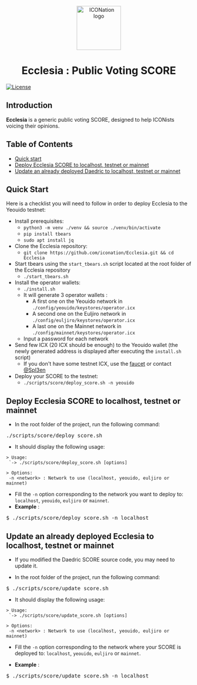 <p align="center">
  <img 
    src="https://iconation.team/images/very_small.png" 
    width="120px"
    alt="ICONation logo">
</p>

<h1 align="center">Ecclesia : Public Voting SCORE</h1>

 [![License](https://img.shields.io/badge/License-Apache%202.0-blue.svg)](https://opensource.org/licenses/Apache-2.0)

## Introduction

**Ecclesia** is a generic public voting SCORE, designed to help ICONists voicing their opinions.

## Table of Contents

  * [Quick start](https://github.com/iconation/Daedric#quick-start)
  * [Deploy Ecclesia SCORE to localhost, testnet or mainnet](https://github.com/iconation/Daedric#deploy-daedric-score-to-localhost-testnet-or-mainnet)
  * [Update an already deployed Daedric to localhost, testnet or mainnet](https://github.com/iconation/Daedric#update-an-already-deployed-daedric-to-localhost-testnet-or-mainnet)

## Quick Start

Here is a checklist you will need to follow in order to deploy Ecclesia to the Yeouido testnet:

  * Install prerequisites:
    * `python3 -m venv ./venv && source ./venv/bin/activate`
    * `pip install tbears`
    * `sudo apt install jq`
  * Clone the Ecclesia repository:
    * `git clone https://github.com/iconation/Ecclesia.git && cd Ecclesia`
  * Start tbears using the `start_tbears.sh` script located at the root folder of the Ecclesia repository
    * `./start_tbears.sh`
  * Install the operator wallets:
    * `./install.sh`
    * It will generate 3 operator wallets : 
      * A first one on the Yeouido network in `./config/yeouido/keystores/operator.icx`
      * A second one on the Euljiro network in `./config/euljiro/keystores/operator.icx`
      * A last one on the Mainnet network in `./config/mainnet/keystores/operator.icx`
    * Input a password for each network
  * Send few ICX (20 ICX should be enough) to the Yeouido wallet (the newly generated address is displayed after executing the `install.sh` script)
    * If you don't have some testnet ICX, use the [faucet](http://icon-faucet.ibriz.ai/) or contact [@Spl3en](https://t.me/Spl3en)
  * Deploy your SCORE to the testnet:
    * `./scripts/score/deploy_score.sh -n yeouido`
    
## Deploy Ecclesia SCORE to localhost, testnet or mainnet

- In the root folder of the project, run the following command:
<pre>./scripts/score/deploy_score.sh</pre>

- It should display the following usage:
```
> Usage:
 `-> ./scripts/score/deploy_score.sh [options]

> Options:
 -n <network> : Network to use (localhost, yeouido, euljiro or mainnet)
```

- Fill the `-n` option corresponding to the network you want to deploy to: `localhost`, `yeouido`, `euljiro` or `mainnet`.
- **Example** : 
<pre>$ ./scripts/score/deploy_score.sh -n localhost</pre>

## Update an already deployed Ecclesia to localhost, testnet or mainnet

- If you modified the Daedric SCORE source code, you may need to update it.

- In the root folder of the project, run the following command:
<pre>$ ./scripts/score/update_score.sh</pre>

- It should display the following usage:
```
> Usage:
 `-> ./scripts/score/update_score.sh [options]

> Options:
 -n <network> : Network to use (localhost, yeouido, euljiro or mainnet)
```

- Fill the `-n` option corresponding to the network where your SCORE is deployed to: `localhost`, `yeouido`, `euljiro` or `mainnet`.

- **Example** :
<pre>$ ./scripts/score/update_score.sh -n localhost</pre>
